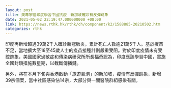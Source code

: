 ```yaml
---
layout: post
title: 美專家倡印度學習中國抗疫　新加坡確診有反彈跡象
date: 2021-05-02 22:19:47.000000000 +08:00
link: https://news.rthk.hk/rthk/ch/component/k2/1588885-20210502.htm
categories: rthk
---
```


印度再新增超過39萬2千人確診新冠肺炎，累計死亡人數逾21萬5千人。基於疫苗不足，當地擴大至18至45歲人士的疫苗接種計劃嚴重受阻。對於印度疫情未有受控跡象，美國國家過敏症和傳染病研究所所長福奇認為，印度應該學習中國，實施全國封鎖措施數星期，以截斷傳播鏈。

另外，將在本月下旬與香港啟動「旅遊氣泡」的新加坡，疫情有反彈跡象，新增39宗個案，當中社區感染佔14宗，大部分與一間醫院群組感染有關。
